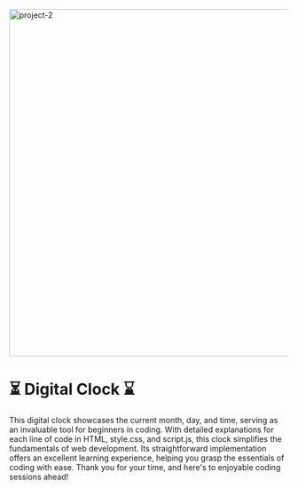 <img width="625" alt="project-2" src="https://github.com/teli203/digital-clock/assets/68035449/7236143f-8374-41e3-9852-09d280d119dd">

# ⏳ Digital Clock ⌛️
This digital clock showcases the current month, day, and time, serving as an invaluable tool for beginners in coding.
With detailed explanations for each line of code in HTML, style.css, and script.js, this clock simplifies the
fundamentals of web development. Its straightforward implementation offers an excellent learning experience, 
helping you grasp the essentials of coding with ease. Thank you for your time, 
and here's to enjoyable coding sessions ahead!
